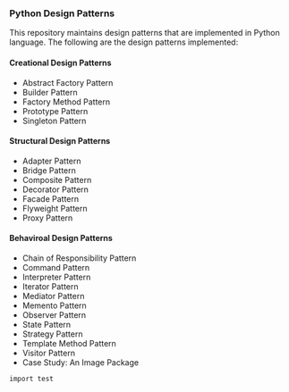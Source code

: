 ### Python Design Patterns

This repository maintains design patterns that are implemented in Python language. The following are the design patterns implemented:

#### Creational Design Patterns
  - Abstract Factory Pattern
  - Builder Pattern
  - Factory Method Pattern
  - Prototype Pattern
  - Singleton Pattern
  
#### Structural Design Patterns
  - Adapter Pattern
  - Bridge Pattern
  - Composite Pattern
  - Decorator Pattern
  - Facade Pattern
  - Flyweight Pattern
  - Proxy Pattern
#### Behaviroal Design Patterns
  - Chain of Responsibility Pattern
  - Command Pattern
  - Interpreter Pattern
  - Iterator Pattern
  - Mediator Pattern
  - Memento Pattern
  - Observer Pattern
  - State Pattern
  - Strategy Pattern
  - Template Method Pattern
  - Visitor Pattern
  - Case Study: An Image Package

```markdown
import test
